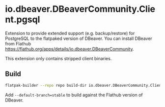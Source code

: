 # io.dbeaver.DBeaverCommunity.Client.pgsql

Extension to provide extended support (e.g. backup/restore) for PostgreSQL to the flatpaked version of DBeaver. You can install DBeaver from Flathub https://flathub.org/apps/details/io.dbeaver.DBeaverCommunity.

This extension only contains stripped client binaries.

## Build
```bash
flatpak-builder --repo repo build-dir io.dbeaver.DBeaverCommunity.Client.pgsql.json --force-clean
```
Add `--default-branch=stable` to build against the Flathub version of DBeaver.
